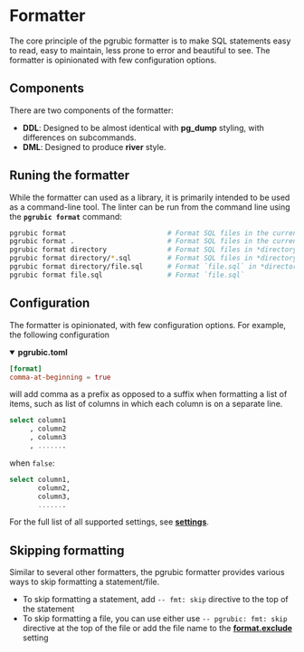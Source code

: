 # Formatter

The core principle of the pgrubic formatter is to make SQL statements easy to read, easy to maintain, less prone to error and beautiful to see. The formatter is opinionated with few configuration options.

## Components

There are two components of the formatter:

- **DDL**: Designed to be almost identical with **pg_dump** styling, with differences on subcommands.
- **DML**: Designed to produce **river** style.

## Runing the formatter

While the formatter can used as a library, it is primarily intended to be used as a command-line tool. The linter can be run from the command line using the **`pgrubic format`** command:

```bash
pgrubic format                         # Format SQL files in the current directory (and any subdirectories)
pgrubic format .                       # Format SQL files in the current directory (and any subdirectories)
pgrubic format directory               # Format SQL files in *directory* (and any subdirectories)
pgrubic format directory/*.sql         # Format SQL files in *directory*
pgrubic format directory/file.sql      # Format `file.sql` in *directory*
pgrubic format file.sql                # Format `file.sql`
```

## Configuration

The formatter is opinionated, with few configuration options. For example, the following configuration

<details open>
<summary><strong>pgrubic.toml</strong></summary>

```toml
[format]
comma-at-beginning = true
```

</details>

will add comma as a prefix as opposed to a suffix when formatting a list of
items, such as list of columns in which each column is on a separate line.

```sql
select column1
     , column2
     , column3
     , .......
```

when `false`:

```sql
select column1,
       column2,
       column3,
       .......
```

For the full list of all supported settings, see [**settings**](settings.md#format).

## Skipping formatting

Similar to several other formatters, the pgrubic formatter provides various ways to skip formatting a statement/file.

- To skip formatting a statement, add `-- fmt: skip` directive to the top of the statement
- To skip formatting a file, you can use either use `-- pgrubic: fmt: skip` directive at the top of the file or add the file name to the [**format.exclude**](settings.md/#exclude_2) setting
